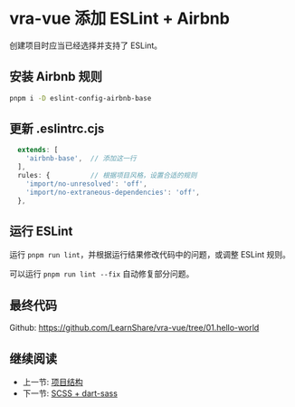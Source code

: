 # vra-vue 添加 ESLint + Airbnb

创建项目时应当已经选择并支持了 ESLint。

## 安装 Airbnb 规则

``` sh
pnpm i -D eslint-config-airbnb-base
```

## 更新 .eslintrc.cjs

``` js
  extends: [
    'airbnb-base',  // 添加这一行
  ],
  rules: {          // 根据项目风格，设置合适的规则
    'import/no-unresolved': 'off',
    'import/no-extraneous-dependencies': 'off',
  },
```

## 运行 ESLint

运行 `pnpm run lint`，并根据运行结果修改代码中的问题，或调整 ESLint 规则。

可以运行 `pnpm run lint --fix` 自动修复部分问题。

## 最终代码

Github: <https://github.com/LearnShare/vra-vue/tree/01.hello-world>

## 继续阅读

+ 上一节: [项目结构](./vra-react.md)
+ 下一节: [SCSS + dart-sass](./vra-react-scss.md)
